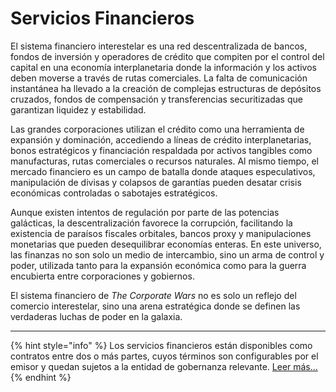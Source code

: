 # Servicios Financieros

El sistema financiero interestelar es una red descentralizada de bancos, fondos de inversión y operadores de crédito que compiten por el control del capital en una economía interplanetaria donde la información y los activos deben moverse a través de rutas comerciales. La falta de comunicación instantánea ha llevado a la creación de complejas estructuras de depósitos cruzados, fondos de compensación y transferencias securitizadas que garantizan liquidez y estabilidad.

Las grandes corporaciones utilizan el crédito como una herramienta de expansión y dominación, accediendo a líneas de crédito interplanetarias, bonos estratégicos y financiación respaldada por activos tangibles como manufacturas, rutas comerciales o recursos naturales. Al mismo tiempo, el mercado financiero es un campo de batalla donde ataques especulativos, manipulación de divisas y colapsos de garantías pueden desatar crisis económicas controladas o sabotajes estratégicos.

Aunque existen intentos de regulación por parte de las potencias galácticas, la descentralización favorece la corrupción, facilitando la existencia de paraísos fiscales orbitales, bancos proxy y manipulaciones monetarias que pueden desequilibrar economías enteras. En este universo, las finanzas no son solo un medio de intercambio, sino un arma de control y poder, utilizada tanto para la expansión económica como para la guerra encubierta entre corporaciones y gobiernos.

El sistema financiero de _The Corporate Wars_ no es solo un reflejo del comercio interestelar, sino una arena estratégica donde se definen las verdaderas luchas de poder en la galaxia.

***

{% hint style="info" %}
Los servicios financieros están disponibles como contratos entre dos o más partes, cuyos términos son configurables por el emisor y quedan sujetos a la entidad de gobernanza relevante. [Leer más...](../../../tokenomics/tokens-no-fungibles-nft/contratos-tokenizados.md)
{% endhint %}

